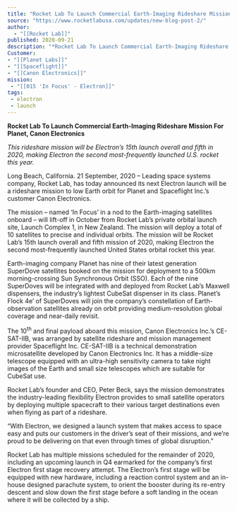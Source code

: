 ```yaml
---
title: "Rocket Lab To Launch Commercial Earth-Imaging Rideshare Mission For Planet, Canon Electronics "
source: "https://www.rocketlabusa.com/updates/new-blog-post-2/"
author:
  - "[[Rocket Lab]]"
published: 2020-09-21
description: "*Rocket Lab To Launch Commercial Earth-Imaging Rideshare Mission For Planet, Canon Electronics*"
Customer: 
- "[[Planet Labs]]"
- "[[Spaceflight]]"
- "[[Canon Electronics]]"
mission:
 - "[[015 'In Focus' - Electron]]"
tags:
 - electron
 - launch
---
```

**Rocket Lab To Launch Commercial Earth-Imaging Rideshare Mission For Planet, Canon Electronics**

*This rideshare mission will be Electron’s 15th launch overall and fifth in 2020, making Electron the second most-frequently launched U.S. rocket this year.*

Long Beach, California. 21 September, 2020 – Leading space systems company, Rocket Lab, has today announced its next Electron launch will be a rideshare mission to low Earth orbit for Planet and Spaceflight Inc.’s customer Canon Electronics.

The mission – named ‘In Focus’ in a nod to the Earth-imaging satellites onboard – will lift-off in October from Rocket Lab’s private orbital launch site, Launch Complex 1, in New Zealand. The mission will deploy a total of 10 satellites to precise and individual orbits. The mission will be Rocket Lab’s 15th launch overall and fifth mission of 2020, making Electron the second most-frequently launched United States orbital rocket this year.

Earth-imaging company Planet has nine of their latest generation SuperDove satellites booked on the mission for deployment to a 500km morning-crossing Sun Synchronous Orbit (SSO). Each of the nine SuperDoves will be integrated with and deployed from Rocket Lab’s Maxwell dispensers, the industry’s lightest CubeSat dispenser in its class. Planet’s Flock 4e’ of SuperDoves will join the company’s constellation of Earth-observation satellites already on orbit providing medium-resolution global coverage and near-daily revisit.

The 10<sup>th</sup> and final payload aboard this mission, Canon Electronics Inc.’s CE-SAT-IIB, was arranged by satellite rideshare and mission management provider Spaceflight Inc. CE-SAT-IIB is a technical demonstration microsatellite developed by Canon Electronics Inc. It has a middle-size telescope equipped with an ultra-high sensitivity camera to take night images of the Earth and small size telescopes which are suitable for CubeSat use.

Rocket Lab’s founder and CEO, Peter Beck, says the mission demonstrates the industry-leading flexibility Electron provides to small satellite operators by deploying multiple spacecraft to their various target destinations even when flying as part of a rideshare.

“With Electron, we designed a launch system that makes access to space easy and puts our customers in the driver’s seat of their missions, and we’re proud to be delivering on that even through times of global disruption.”

Rocket Lab has multiple missions scheduled for the remainder of 2020, including an upcoming launch in Q4 earmarked for the company’s first Electron first stage recovery attempt. The Electron’s first stage will be equipped with new hardware, including a reaction control system and an in-house designed parachute system, to orient the booster during its re-entry descent and slow down the first stage before a soft landing in the ocean where it will be collected by a ship.
